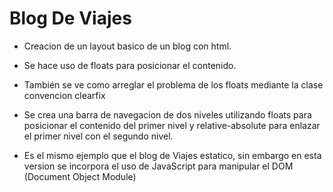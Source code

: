 # Blog De Viajes

- Creacion de un layout basico de un blog con html. 
- Se hace uso de floats para posicionar el contenido.  
- También se ve como arreglar el problema de los floats mediante la clase convencion clearfix  
- Se crea una barra de navegacion de dos niveles utilizando floats para posicionar el contenido del primer nivel y relative-absolute para enlazar el primer nivel con el segundo nivel. 

- Es el mismo ejemplo que el blog de Viajes estatico, sin embargo en esta version se incorpora el uso de JavaScript para manipular el DOM (Document Object Module)